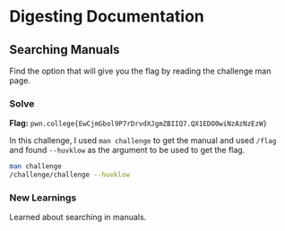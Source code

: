 # Digesting Documentation

## Searching Manuals
Find the option that will give you the flag by reading the challenge man page.

### Solve
**Flag:** `pwn.college{EwCjmGbol9P7rDrvdXJgmZBIIQ7.QX1EDO0wiNzAzNzEzW}`

In this challenge, I used ```man challenge``` to get the manual and used ```/flag``` and found ```--huvklow``` as the argument to be used to get the flag.

```bash
man challenge
/challenge/challenge --huvklow
```

### New Learnings
Learned about searching in manuals.
